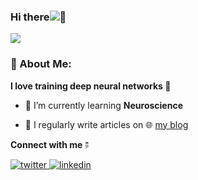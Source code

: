 ### Hi there![](https://user-images.githubusercontent.com/18350557/176309783-0785949b-9127-417c-8b55-ab5a4333674e.gif)👋


![](https://camo.githubusercontent.com/992babdffd8c74a1502de375fbdf7e4d54773242/68747470733a2f2f6d656469612e67697068792e636f6d2f6d656469612f53576f536b4e36447854737a71494b4571762f67697068792e676966)

### 🤵 About Me:
**I love training deep neural networks 🤖**

-  🧠  I’m  currently learning **Neuroscience**

- 📝 I regularly write articles on 🌐 [my blog](https://hiwhy.io/)




<p align="left">
</p>
 


**Connect with me** 🖗
<div align="left">
<a href="https://www.threads.net/@hi_chiai
" target="_blank">
<img src=https://img.shields.io/badge/twitter-%2300acee.svg?&style=for-the-badge&logo=twitter&logoColor=white alt=twitter style="margin-bottom: 5px;" />
</a>
<a href="https://linkedin.com/in/sushanta-das-/" target="_blank">
<img src=https://img.shields.io/badge/linkedin-%231E77B5.svg?&style=for-the-badge&logo=linkedin&logoColor=white alt=linkedin style="margin-bottom: 5px;" />
</a>  
</div>  
  

